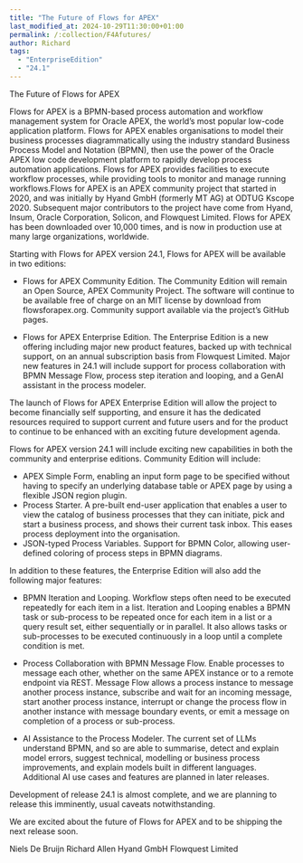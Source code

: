 ```yaml
---
title: "The Future of Flows for APEX"
last_modified_at: 2024-10-29T11:30:00+01:00
permalink: /:collection/F4Afutures/
author: Richard
tags:
  - "EnterpriseEdition"
  - "24.1"
---
```

The Future of Flows for APEX

Flows for APEX is a BPMN-based process automation and workflow management system for Oracle APEX, the world’s most popular low-code application platform.  Flows for APEX  enables organisations to model their business processes diagrammatically using the industry standard Business Process Model and Notation (BPMN), then use the power of the Oracle APEX low code development platform to rapidly develop process automation applications.  Flows for APEX provides facilities to execute workflow processes, while providing tools to monitor and manage running workflows.Flows for APEX is an APEX community project that started in 2020, and was initially by Hyand GmbH (formerly MT AG) at ODTUG Kscope 2020.  Subsequent major contributors to the project have come from Hyand, Insum, Oracle Corporation, Solicon, and Flowquest Limited.  Flows for APEX has been downloaded over 10,000 times, and is now in production use at many large organizations, worldwide.

Starting with Flows for APEX version 24.1, Flows for APEX will be available in two editions:

* Flows for APEX Community Edition.  The Community Edition will remain an Open Source, APEX Community Project.   The software will continue to be available free of charge on an MIT license by download from flowsforapex.org.  Community support available via the project’s GitHub pages.
  
* Flows for APEX Enterprise Edition.   The Enterprise Edition is a new offering including major new product features, backed up with technical support, on an annual subscription basis from Flowquest Limited.  Major new features in 24.1 will include support for process collaboration with BPMN Message Flow, process step iteration and looping, and a GenAI assistant in the process modeler.

The launch of Flows for APEX Enterprise Edition will allow the project to become financially self supporting, and ensure it has the dedicated resources required to support current and future users and for the product to continue to be enhanced with an exciting future development agenda.

Flows for APEX version 24.1 will include exciting new capabilities in both the community and enterprise editions.  Community Edition will include:

* APEX Simple Form, enabling an input form page to be specified without having to specify an underlying database table or APEX page by using a flexible JSON region plugin.
* Process Starter.  A pre-built end-user application that enables a user to view the catalog of business processes that they can initiate, pick and start a business process, and shows their current task inbox.  This eases process deployment into the organisation.
* JSON-typed Process Variables.
  Support for BPMN Color, allowing user-defined coloring of process steps in BPMN diagrams.

In addition to these features, the Enterprise Edition will also add the following major features:

* BPMN Iteration and Looping.  Workflow steps often need to be executed repeatedly for each item in a list.  Iteration and Looping enables a BPMN task or  sub-process to be repeated once for each item in a list or a query result set, either sequentially or in parallel.  It also allows tasks or sub-processes to be executed continuously in a loop until a complete condition is met.
* Process Collaboration with BPMN Message Flow.  Enable processes to message each other, whether on the same APEX instance or to a remote endpoint via REST.  Message Flow allows a process instance to message another process instance, subscribe and wait for an incoming message, start another process instance, interrupt or change the process flow in another instance with message boundary events, or emit a message on completion of a process or sub-process.

* AI Assistance to the Process Modeler.  The current set of LLMs understand BPMN, and so are able to summarise, detect and explain model errors, suggest technical, modelling or business process improvements, and explain models built in different languages.  Additional AI use cases and features are planned in later releases.

Development of release 24.1 is almost complete, and we are planning to release this imminently, usual caveats notwithstanding.

We are excited about the future of Flows for APEX and to be shipping the next release soon.

Niels De Bruijn						Richard Allen
Hyand GmbH							Flowquest Limited
